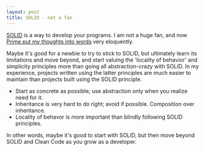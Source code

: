 ```yaml
---
layout: post
title: SOLID - not a fan
---
```


[SOLID](https://www.digitalocean.com/community/conceptual-articles/s-o-l-i-d-the-first-five-principles-of-object-oriented-design)
is a way to develop your programs. I am not a huge fan, and
now [Prime put my thoughts into words](https://www.youtube.com/watch?v=TT_RLWmIsbY) very eloquently.

Maybe it's good for a newbie to try to stick to SOLID, but ultimately learn its limitations
and move beyond, and start valuing the 'locality of behavior' and simplicity principles
more than going all abstraction-crazy with SOLID. In my experience,
projects written using the latter principles are much easier to maintain than
projects built using the SOLID principle.

- Start as concrete as possible; use abstraction only when you realize need for it.
- Inheritance is very hard to do right; avoid if possible. Composition over inheritance.
- Locality of behavor is more important than blindly following SOLID principles.

In other words, maybe it's good to start with SOLID, but then move beyond SOLID and
Clean Code as you grow as a developer.
